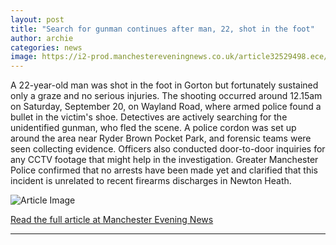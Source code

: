 ```yaml
---
layout: post
title: "Search for gunman continues after man, 22, shot in the foot"
author: archie
categories: news
image: https://i2-prod.manchestereveningnews.co.uk/article32529498.ece/ALTERNATES/s1200/0_JRP_MEN_200925_police_002JPG.jpg
---
```

A 22-year-old man was shot in the foot in Gorton but fortunately sustained only a graze and no serious injuries. The shooting occurred around 12.15am on Saturday, September 20, on Wayland Road, where armed police found a bullet in the victim's shoe. Detectives are actively searching for the unidentified gunman, who fled the scene. A police cordon was set up around the area near Ryder Brown Pocket Park, and forensic teams were seen collecting evidence. Officers also conducted door-to-door inquiries for any CCTV footage that might help in the investigation. Greater Manchester Police confirmed that no arrests have been made yet and clarified that this incident is unrelated to recent firearms discharges in Newton Heath.

![Article Image](https://i2-prod.manchestereveningnews.co.uk/article32529498.ece/ALTERNATES/s1200/0_JRP_MEN_200925_police_002JPG.jpg)

[Read the full article at Manchester Evening News](https://www.manchestereveningnews.co.uk/news/greater-manchester-news/search-gunman-continues-after-man-32529490)

---
